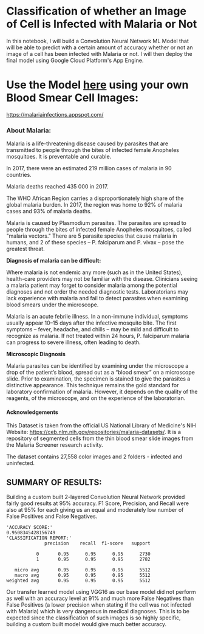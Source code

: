# Classification of whether an Image of Cell is Infected with Malaria or Not


In this notebook, I will build a Convolution Neural Network ML Model that will be able to predict with a certain amount of accuracy whether or not an image of a cell has been infected with Malaria or not. I will then deploy the final model using Google Cloud Platform's App Engine.


# Use the Model [here](https://malariainfections.appspot.com/) using your own Blood Smear Cell Images:

https://malariainfections.appspot.com/


### About Malaria:

Malaria is a life-threatening disease caused by parasites that are transmitted to people through the bites of infected female Anopheles mosquitoes. It is preventable and curable.

In 2017, there were an estimated 219 million cases of malaria in 90 countries.

Malaria deaths reached 435 000 in 2017.

The WHO African Region carries a disproportionately high share of the global malaria burden. In 2017, the region was home to 92% of malaria cases and 93% of malaria deaths.

Malaria is caused by Plasmodium parasites. The parasites are spread to people through the bites of infected female Anopheles mosquitoes, called "malaria vectors." There are 5 parasite species that cause malaria in humans, and 2 of these species – P. falciparum and P. vivax – pose the greatest threat.

**Diagnosis of malaria can be difficult:**

Where malaria is not endemic any more (such as in the United States), health-care providers may not be familiar with the disease. Clinicians seeing a malaria patient may forget to consider malaria among the potential diagnoses and not order the needed diagnostic tests. Laboratorians may lack experience with malaria and fail to detect parasites when examining blood smears under the microscope.

Malaria is an acute febrile illness. In a non-immune individual, symptoms usually appear 10–15 days after the infective mosquito bite. The first symptoms – fever, headache, and chills – may be mild and difficult to recognize as malaria. If not treated within 24 hours, P. falciparum malaria can progress to severe illness, often leading to death.

**Microscopic Diagnosis**

Malaria parasites can be identified by examining under the microscope a drop of the patient’s blood, spread out as a “blood smear” on a microscope slide. Prior to examination, the specimen is stained to give the parasites a distinctive appearance. This technique remains the gold standard for laboratory confirmation of malaria. However, it depends on the quality of the reagents, of the microscope, and on the experience of the laboratorian.


#### Acknowledgements

This Dataset is taken from the official US National Library of Medicine's NIH Website: https://ceb.nlm.nih.gov/repositories/malaria-datasets/. It is a repository of segmented cells from the thin blood smear slide images from the Malaria Screener research activity.

The dataset contains 27,558 color images and 2 folders - infected and uninfected.



## SUMMARY OF RESULTS:

Building a custom built 2-layered Convolution Neural Network provided fairly good results at 95% accuracy. F1 Score, Precision, and Recall were also at 95% for each giving us an equal and moderately low number of False Positives and False Negatives.

```
'ACCURACY SCORE:'
0.9508345428156749
'CLASSIFICATION REPORT:'
              precision    recall  f1-score   support

           0       0.95      0.95      0.95      2730
           1       0.95      0.95      0.95      2782

   micro avg       0.95      0.95      0.95      5512
   macro avg       0.95      0.95      0.95      5512
weighted avg       0.95      0.95      0.95      5512
```

Our transfer learned model using VGG16 as our base model did not perform as well with an accuracy level at 91% and much more False Negatives than False Positives (a lower precision when stating if the cell was not infected with Malaria) which is very dangerous in medical diagnoses. This is to be expected since the classification of such images is so highly specific, building a custom built model would give much better accuracy.